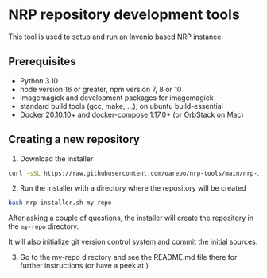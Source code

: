 # NRP repository development tools

This tool is used to setup and run an Invenio based NRP instance. 

## Prerequisites

- Python 3.10
- node version 16 or greater, npm version 7, 8 or 10
- imagemagick and development packages for imagemagick
- standard build tools (gcc, make, ...), on ubuntu build-essential
- Docker 20.10.10+ and docker-compose 1.17.0+ (or OrbStack on Mac)

## Creating a new repository

1. Download the installer

```bash
curl -sSL https://raw.githubusercontent.com/oarepo/nrp-tools/main/nrp-installer.sh
```

2. Run the installer with a directory where the repository will be created

```bash 
bash nrp-installer.sh my-repo
```

After asking a couple of questions, the installer will create the
repository in the `my-repo` directory.

It will also initialize git version control system and commit the initial
sources.

3. Go to the my-repo directory and see the README.md file there for further instructions
   (or have a peek at [](src/nrp_devtools/...) )